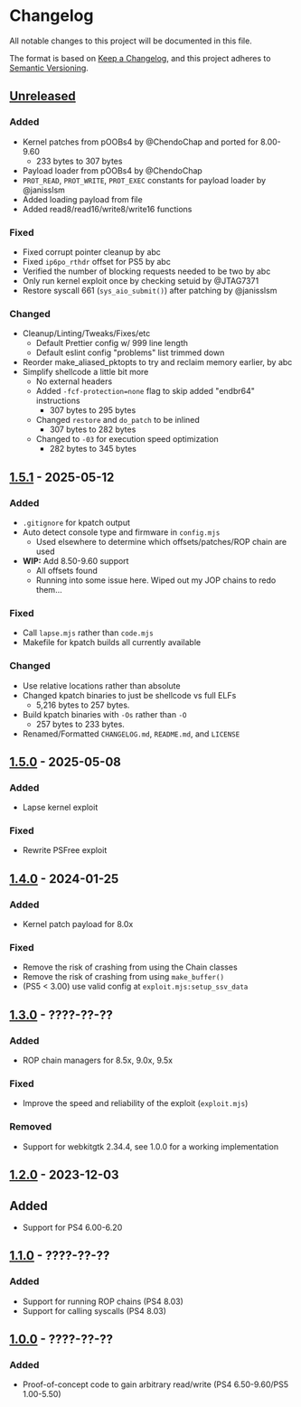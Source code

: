 # Changelog

All notable changes to this project will be documented in this file.

The format is based on [Keep a Changelog](https://keepachangelog.com/en/1.1.0/), and this project adheres to [Semantic Versioning](https://semver.org/spec/v2.0.0.html).

## [Unreleased]

### Added

- Kernel patches from pOOBs4 by @ChendoChap and ported for 8.00-9.60
  - 233 bytes to 307 bytes
- Payload loader from pOOBs4 by @ChendoChap
- `PROT_READ`, `PROT_WRITE`, `PROT_EXEC` constants for payload loader by
  @janisslsm
- Added loading payload from file
- Added read8/read16/write8/write16 functions

### Fixed

- Fixed corrupt pointer cleanup by abc
- Fixed `ip6po_rthdr` offset for PS5 by abc
- Verified the number of blocking requests needed to be two by abc
- Only run kernel exploit once by checking setuid by @JTAG7371
- Restore syscall 661 (`sys_aio_submit()`) after patching by @janisslsm

### Changed

- Cleanup/Linting/Tweaks/Fixes/etc
  - Default Prettier config w/ 999 line length
  - Default eslint config "problems" list trimmed down
- Reorder make_aliased_pktopts to try and reclaim memory earlier, by abc
- Simplify shellcode a little bit more
  - No external headers
  - Added `-fcf-protection=none` flag to skip added "endbr64" instructions
    - 307 bytes to 295 bytes
  - Changed `restore` and `do_patch` to be inlined
    - 307 bytes to 282 bytes
  - Changed to `-03` for execution speed optimization
    - 282 bytes to 345 bytes

##  [1.5.1] - 2025-05-12

### Added

- `.gitignore` for kpatch output
- Auto detect console type and firmware in `config.mjs`
  - Used elsewhere to determine which offsets/patches/ROP chain are used
- **WIP:** Add 8.50-9.60 support
  - All offsets found
  - Running into some issue here. Wiped out my JOP chains to redo them...

### Fixed

- Call `lapse.mjs` rather than `code.mjs`
- Makefile for kpatch builds all currently available

### Changed

- Use relative locations rather than absolute
- Changed kpatch binaries to just be shellcode vs full ELFs
  - 5,216 bytes to 257 bytes.
- Build kpatch binaries with `-Os` rather than `-O`
  - 257 bytes to 233 bytes.
- Renamed/Formatted `CHANGELOG.md`, `README.md`, and `LICENSE`

##  [1.5.0] - 2025-05-08

### Added

- Lapse kernel exploit

### Fixed

- Rewrite PSFree exploit

##  [1.4.0](#) - 2024-01-25

### Added

- Kernel patch payload for 8.0x

### Fixed

- Remove the risk of crashing from using the Chain classes
- Remove the risk of crashing from using `make_buffer()`
- (PS5 < 3.00) use valid config at `exploit.mjs:setup_ssv_data`

##  [1.3.0](#) - ????-??-??

### Added

- ROP chain managers for 8.5x, 9.0x, 9.5x

### Fixed

- Improve the speed and reliability of the exploit (`exploit.mjs`)

### Removed

- Support for webkitgtk 2.34.4, see 1.0.0 for a working implementation

##  [1.2.0](#) - 2023-12-03

## Added

- Support for PS4 6.00-6.20

##  [1.1.0](#) - ????-??-??

### Added

- Support for running ROP chains (PS4 8.03)
- Support for calling syscalls (PS4 8.03)

##  [1.0.0](#) - ????-??-??

### Added

- Proof-of-concept code to gain arbitrary read/write (PS4 6.50-9.60/PS5 1.00-5.50)

[unreleased]: https://github.com/Al-Azif/psfree-lapse/compare/v1.5.1...HEAD
[1.5.1]: https://github.com/Al-Azif/psfree-lapse/compare/v1.5.0...v1.5.1
[1.5.0]: https://github.com/Al-Azif/psfree-lapse/releases/tag/v1.5.0
